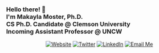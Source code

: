 <!-- ### Hi there 👋 -->

<!--
**makayla-moster/makayla-moster** is a ✨ _special_ ✨ repository because its `README.md` (this file) appears on your GitHub profile.

Here are some ideas to get you started:

- 🤖 I’m currently working on ...
- 🌱 I’m currently learning ...
- 👯 I’m looking to collaborate on ...
- 🤔 I’m looking for help with ...
- 💬 Ask me about ...
- 📫 How to reach me: ...
- 😄 Pronouns: ...
- ⚡ Fun fact: ...
-->


<h3>Hello there! 👋<br>I'm Makayla Moster, Ph.D.<br>CS Ph.D. Candidate @ Clemson University <br>Incoming Assistant Professor @ UNCW </h3>

<!--![](imgs/Readme_2.png)-->

<div align="center"> 
  
  [![Website][website-shield]][website-url]
  [![Twitter][twitter-shield]][twitter-url] 
  [![LinkedIn][linkedin-shield]][linkedin-url]
  [![Email Me][email-shield]][email-url] 
  
  
</div>







<!-- MARKDOWN LINKS & IMAGES -->
<!-- https://www.markdownguide.org/basic-syntax/#reference-style-links -->
[website-shield]: https://img.shields.io/badge/-makayla--moster.github.io-green?style=flat-square&logo=github&logoColor=white&link=https://makayla-moster.github.io/
[website-url]: https://makayla-moster.github.io/
[twitter-shield]: https://img.shields.io/badge/-@makaylamoster-blue?style=flat-square&logo=Twitter&logoColor=white&link=https://twitter.com/makaylamoster
[twitter-url]: https://twitter.com/makaylamoster 
[linkedin-shield]: https://img.shields.io/badge/-Makayla%20Moster-blue?style=flat-square&logo=Linkedin&logoColor=white&link=https://www.linkedin.com/in/mmoster/
[linkedin-url]: https://www.linkedin.com/in/mmoster/
[email-shield]: https://img.shields.io/badge/-mmoster@clemson.edu-red?style=flat-square&logo=Gmail&logoColor=white&link=mailto:mmoster@clemson.edu
[email-url]: mailto:mmoster@clemson.edu
